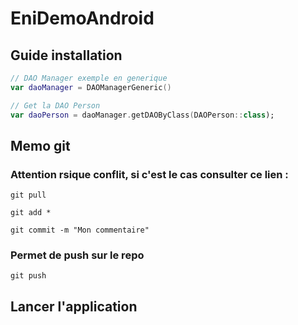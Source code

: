 # EniDemoAndroid

## Guide installation

```kt
// DAO Manager exemple en generique
var daoManager = DAOManagerGeneric()

// Get la DAO Person
var daoPerson = daoManager.getDAOByClass(DAOPerson::class);
```

## Memo git

### Attention rsique conflit, si c'est le cas consulter ce lien :
```
git pull
```

```
git add *
```

```
git commit -m "Mon commentaire"
```

### Permet de push sur le repo

```
git push
```

## Lancer l'application